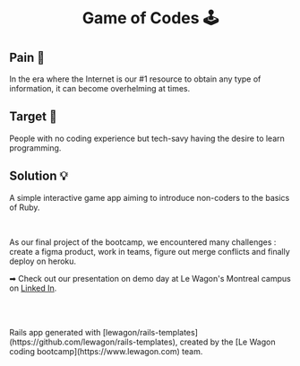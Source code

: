 <h1 align="center"> Game of Codes 🕹️ </h1>

## Pain 🤕
<p>In the era where the Internet is our #1 resource to obtain any type of information, it can become overhelming at times.</p>

## Target 🎯
<p>People with no coding experience but tech-savy having the desire to learn programming.</p>

## Solution 💡
<p>A simple interactive game app aiming to introduce non-coders to the basics of Ruby.</p>

<br>

<p>As our final project of the bootcamp, we encountered many challenges : create a figma product, work in teams, figure out merge conflicts and finally deploy on heroku.</p>

<p>➡ Check out our presentation on demo day at Le Wagon's Montreal campus on <a href="https://www.linkedin.com/events/demoday-full-timewebdevelopment7101903523700690945/theater/" target="_blank">Linked In</a>.</p>

<br>
<br>

<p> Rails app generated with [lewagon/rails-templates](https://github.com/lewagon/rails-templates), created by the [Le Wagon coding bootcamp](https://www.lewagon.com) team. </p>
